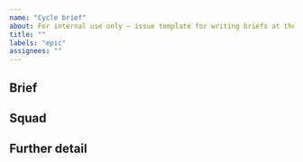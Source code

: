 ```yaml
---
name: "Cycle brief"
about: For internal use only – issue template for writing briefs at the beginning of each cycle
title: ""
labels: "epic"
assignees: ""
---
```


## Brief

<!-- Describe the outcome we expect to achieve working on this brief. It should also include why we are doing this work, and the expected tasks -->

## Squad

<!-- Using @ feature to tag your fellow squad members. You can discover everyone's GitHub usernames pinned to our team Slack channel -->

## Further detail

<!-- Any extra context that might help – can include things that are out of scope, useful links, things to consider, related work, references -->
